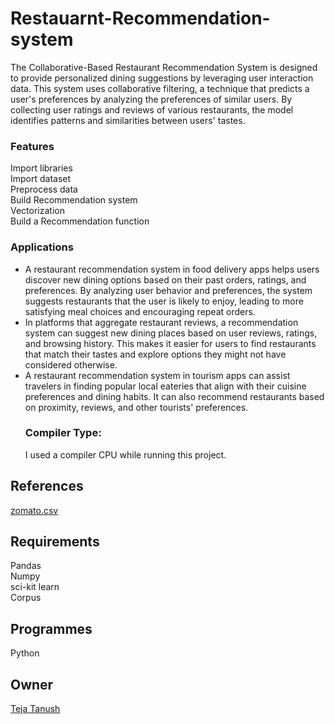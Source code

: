 # Restauarnt-Recommendation-system
The Collaborative-Based Restaurant Recommendation System is designed to provide personalized dining suggestions by leveraging user interaction data. This system uses collaborative filtering, a technique that predicts a user's preferences by analyzing the preferences of similar users. By collecting user ratings and reviews of various restaurants, the model identifies patterns and similarities between users' tastes.
### Features  
Import  libraries  
Import dataset  
Preprocess data                                                                                        
Build Recommendation system                                                                            
Vectorization                                                                                          
Build a Recommendation function
### Applications  
* A restaurant recommendation system in food delivery apps helps users discover new dining options 
  based on their past orders, ratings, and preferences. By analyzing user behavior and preferences, 
  the system suggests restaurants that the user is likely to enjoy, leading to more satisfying meal 
  choices and encouraging repeat orders.
* In platforms that aggregate restaurant reviews, a recommendation system can suggest new dining 
  places based on user reviews, ratings, and browsing history. This makes it easier for users to find 
  restaurants that match their tastes and explore options they might not have considered otherwise.
* A restaurant recommendation system in tourism apps can assist travelers in finding popular local 
  eateries that align with their cuisine preferences and dining habits. It can also recommend 
  restaurants based on proximity, reviews, and other tourists' preferences.
  ### Compiler Type:  
  I used a compiler CPU  while running this project.
## References  
[zomato.csv](https://www.kaggle.com/datasets/absin7/zomato-bangalore-dataset)
## Requirements  
Pandas  
Numpy   
sci-kit learn                                                                                                                                                                                                               
Corpus
## Programmes  
Python  
## Owner  
[Teja Tanush](https://github.com/tejatanush) 



